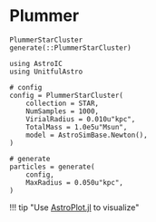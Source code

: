 # Plummer

```@docs
PlummerStarCluster
generate(::PlummerStarCluster)
```

```@repl plummer
using AstroIC
using UnitfulAstro

# config
config = PlummerStarCluster(
    collection = STAR,
    NumSamples = 1000,
    VirialRadius = 0.010u"kpc",
    TotalMass = 1.0e5u"Msun",
    model = AstroSimBase.Newton(),
)

# generate
particles = generate(
    config,
    MaxRadius = 0.050u"kpc",
)
```

!!! tip "Use [AstroPlot.jl](https://github.com/JuliaAstroSim/AstroPlot.jl) to visualize"
